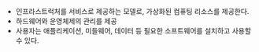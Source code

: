 - 인프라스트럭처를 서비스로 제공하는 모델로, 가상화된 컴퓨팅 리소스를 제공한다.
- 하드웨어와 운영체제의 관리를 제공
- 사용자는 애플리케이션, 미들웨어, 데이터 등 필요한 소프트웨어를 설치하고 사용할 수 있다.